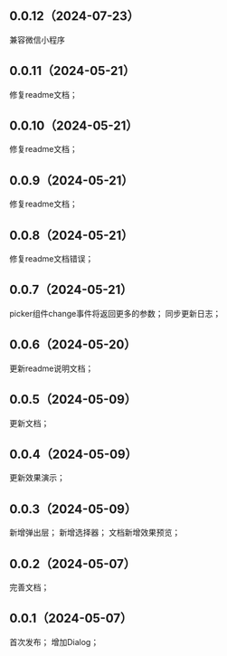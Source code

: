 ## 0.0.12（2024-07-23）
兼容微信小程序
## 0.0.11（2024-05-21）
修复readme文档；
## 0.0.10（2024-05-21）
修复readme文档；
## 0.0.9（2024-05-21）
修复readme文档；
## 0.0.8（2024-05-21）
修复readme文档错误；
## 0.0.7（2024-05-21）
picker组件change事件将返回更多的参数；
同步更新日志；
## 0.0.6（2024-05-20）
更新readme说明文档；
## 0.0.5（2024-05-09）
更新文档；
## 0.0.4（2024-05-09）
更新效果演示；
## 0.0.3（2024-05-09）
新增弹出层；
新增选择器；
文档新增效果预览；
## 0.0.2（2024-05-07）
完善文档；
## 0.0.1（2024-05-07）
首次发布；
增加Dialog；
